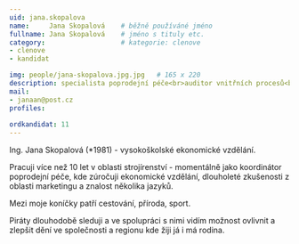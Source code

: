```yaml
---
uid: jana.skopalova
name:     Jana Skopalová  	# běžně používáné jméno
fullname: Jana Skopalová  	# jméno s tituly etc.
category:                   # kategorie: clenove
- clenove
- kandidat

img: people/jana-skopalova.jpg.jpg   # 165 x 220
description: specialista poprodejní péče<br>auditor vnitřních procesů<br>Kroměříž # kratký popis, max 160 znaků
mail:
- janaan@post.cz
profiles:
  
ordkandidat: 11
---
```


Ing. Jana Skopalová (*1981) - vysokoškolské ekonomické vzdělání.

Pracuji více než 10 let v oblasti strojírenství - momentálně jako koordinátor
poprodejní péče, kde zúročuji ekonomické vzdělání, dlouholeté zkušenosti z oblasti
marketingu a znalost několika jazyků.

Mezi moje koníčky patří cestování, příroda, sport.

Piráty dlouhodobě sleduji a ve spolupráci s nimi vidím možnost ovlivnit
a zlepšit dění ve společnosti a regionu kde žiji já i má rodina.
